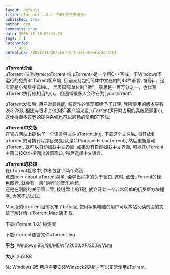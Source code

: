```yaml
---
layout: default
title: uTorrent 1.8.1 下载(支持多语言)
published: true
author: gro
comments: true
date: 2008-11-30 09:11:20
tags: [ ]
categories:
    - app
permalink: /2008/11/30/utorrent-181-download.html
---
```

**uTorrent介绍**   
 uTorrent (又称为microTorrent 或 μTorrent) 是一个用C++写成，于Windows下运行的免费BitTorrent客户端, 目前支持包括简体中文在内的43种语言. 符号μ ，这实际是小希腊字母Mu， 代表国际单位制 "微"，意思是一百万分之一，也代表μTorrent执行档相当的小。 但通常很多人会称它为"you torrent". 



uTorrent发布后, 用户对其性能, 稳定性的表现都给予了好评, 我所使用的版本只有263.7KB, 相比与很多其他的BT客户端来说, uTorrent运行时占用的系统资源更小, 这使得很多较老的硬件系统也可以顺畅的使用BT下载. 

**uTorrent中文版**   
在官方网站上提供了一个语言包文件uTorrent.lng. 下载这个文件后, 将其放到uTorrent的可执行程序目录(默认是C:Program FilesuTorrent), 然后重新启动uTorrent, 就可以自动加载中文界面. 如果没有自动加载中文界面, 可以在uTorrent主窗口按Ctrl+P调出设置窗口, 然后选择中文语言. 

 

**uTorrent的彩蛋**   
在uTorrent程序中, 作者包含了两个彩蛋.   
点击help-about uTorrent菜单, 会弹出程序的关于窗口. 这时, 点击uTorrent的绿色图标, 就会有一段"动听"的音乐响起.   
还是在刚刚的关于窗口里, 按键盘上的T键, 就会开始一个非常简单的俄罗斯方块程序, 大家不妨试试. 

 

Mac版的uTorrent目前发布了beta版, 使用苹果电脑的用户可以本站阅读前面的文章了解详情: uTorrent Mac 版下载.

下载uTorrent 1.8.1 稳定版

下载uTorrent语言文件uTorrent.lng

**平台**: Windows 95//98/ME/NT/2000/XP/2003/Vista

**大小**: 263 KB 

注: Windows 95 用户需要安装Winsock2更新才可以正常使用uTorrent.
